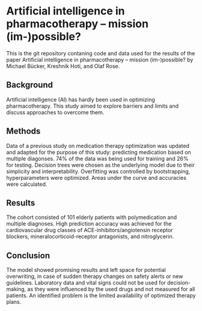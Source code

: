 # Artificial intelligence in pharmacotherapy – mission (im-)possible?  

This is the git repository contaning code and data used for the results of the paper Artificial intelligence in pharmacotherapy – mission (im-)possible?  by Michael Bücker, Kreshnik Hoti, and Olaf Rose.


## Background 

Artificial intelligence (AI) has hardly been used in optimizing pharmacotherapy. This study aimed to explore barriers and limits and discuss approaches to overcome them. 

## Methods 

Data of a previous study on medication therapy optimization was updated and adapted for the purpose of this study: predicting medication based on multiple diagonses. 74% of  the data was being used for training and 26% for testing. Decision trees were chosen as the underlying model due to their simplicity and interpretability. Overfitting was controlled by bootstrapping, hyperparameters were optimized. Areas under the curve and accuracies were calculated. 

## Results 

The cohort consisted of 101 elderly patients with polymedication and multiple diagnoses. High prediction accuracy was achieved for the cardiovascular drug classes of ACE-inhibitors/angiotensin receptor blockers, mineralocorticoid-receptor antagonists, and nitroglycerin. 

## Conclusion 

The model showed promising results and left space for potential overwriting, in case of sudden therapy changes on safety alerts or new guidelines. Laboratory data and vital signs could not be used for decision-making, as they were influenced by the used drugs and not measured for all patients. An identified problem is the limited availability of optimized therapy plans. 